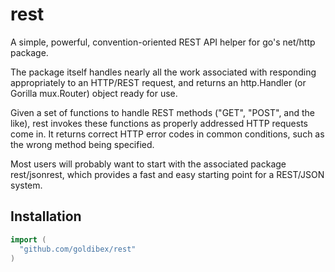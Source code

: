 rest
====

A simple, powerful, convention-oriented REST API helper for go's net/http package.

The package itself handles nearly all the work associated with responding appropriately
to an HTTP/REST request, and returns an http.Handler (or Gorilla mux.Router) object ready for use.

Given a set of functions to handle REST methods ("GET", "POST", and the like),
rest invokes these functions as properly addressed HTTP requests come in. It returns
correct HTTP error codes in common conditions, such as the wrong method being
specified.

Most users will probably want to start with the associated package rest/jsonrest,
which provides a fast and easy starting point for a REST/JSON system.

Installation
------------

```go
import (
  "github.com/goldibex/rest"
)
```
